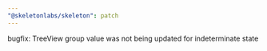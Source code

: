 ```yaml
---
"@skeletonlabs/skeleton": patch
---
```


bugfix: TreeView group value was not being updated for indeterminate state
